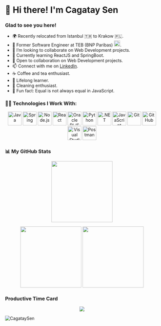 <h1 align="left">👋 Hi there! I'm Cagatay Sen</h1>
<h3 align="left">Glad to see you here!</h3>

- 🌍 Recently relocated from Istanbul 🇹🇷 to Krakow 🇵🇱.
- 💼 Former Software Engineer at TEB (BNP Paribas) <img src="https://www.vectorlogo.zone/logos/bnpparibas/bnpparibas-icon.svg" alt="BNP Paribas" width="20" height="20"/>.
- 👯 I’m looking to collaborate on Web Development projects.
- 🌱 Currently learning ReactJS and SpringBoot.
- 🤝 Open to collaboration on Web Development projects.
- 📫 Connect with me on [LinkedIn](https://www.linkedin.com/in/cagataysen/).
- ☕ Coffee and tea enthusiast.
- 📖 Lifelong learner.
- 🧽 Cleaning enthusiast.
- 👾 Fun fact: Equal is not always equal in JavaScript.

### 🧑‍💻 Technologies I Work With:

<p align="center">
  <img src="https://www.vectorlogo.zone/logos/java/java-icon.svg" alt="Java" width="45" height="45"/>     
  <img src="https://www.vectorlogo.zone/logos/springio/springio-icon.svg" alt="Spring" width="45" height="45"/>
  <img src="https://www.vectorlogo.zone/logos/nodejs/nodejs-icon.svg" alt="Node.js" width="45" height="45"/>      
  <img src="https://www.vectorlogo.zone/logos/reactjs/reactjs-icon.svg" alt="React" width="45" height="45"/>      
  <img src="https://www.vectorlogo.zone/logos/oracle/oracle-icon.svg" alt="Oracle PL/SQL" width="45" height="45"/>
  <img src="https://www.vectorlogo.zone/logos/python/python-icon.svg" alt="Python" width="45" height="45"/>
  <img src="https://www.vectorlogo.zone/logos/dotnet/dotnet-icon.svg" alt=".NET" width="45" height="45"/>
  <img src="https://www.vectorlogo.zone/logos/javascript/javascript-icon.svg" alt="JavaScript" width="45" height="45"/>
  <img src="https://www.vectorlogo.zone/logos/git-scm/git-scm-icon.svg" alt="Git" width="45" height="45"/>
  <img src="https://www.vectorlogo.zone/logos/github/github-icon.svg" alt="GitHub" width="45" height="45"/>
  <img src="https://www.vectorlogo.zone/logos/visualstudio_code/visualstudio_code-icon.svg" alt="Visual Studio Code" width="45" height="45"/>
  <img src="https://www.vectorlogo.zone/logos/getpostman/getpostman-icon.svg" alt="Postman" width="45" height="45"/>
  
</p>

### 📊 My GitHub Stats

<p align="center">
  <img height="200" src="https://github-profile-summary-cards.vercel.app/api/cards/profile-details?username=cagataysen&theme=github_dark"/>
</p>

<p align="center">
  <img height="200" src="http://github-profile-summary-cards.vercel.app/api/cards/repos-per-language?username=cagataysen&theme=github_dark"/>
  <img height="200" src="http://github-profile-summary-cards.vercel.app/api/cards/most-commit-language?username=cagataysen&theme=github_dark"/>
</p>

### Productive Time Card

<p align="center">
  <img src="http://github-profile-summary-cards.vercel.app/api/cards/productive-time?username=cagataysen&theme=github_dark&utcOffset=8"/>
</p>

<p align="left">
  <img src="https://komarev.com/ghpvc/?username=cagataysen&color=green" alt="CagataySen"/>
</p>

